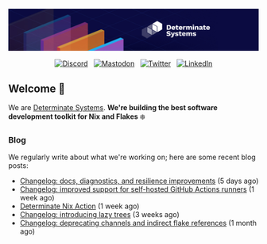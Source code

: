 <p align="center">
  <a href="https://determinate.systems" target="_blank"><img src="https://raw.githubusercontent.com/determinatesystems/.github/main/.github/banner.jpg"></a>
</p>
<p align="center">
  &nbsp;<a href="https://determinate.systems/discord" target="_blank"><img alt="Discord" src="https://img.shields.io/discord/1116012109709463613?style=for-the-badge&logo=discord&logoColor=%23ffffff&label=Discord&labelColor=%234253e8&color=%23e4e2e2"></a>&nbsp;
  &nbsp;<a href="https://hachyderm.io/@determinatesystems" target="_blank"><img alt="Mastodon" src="https://img.shields.io/badge/Mastodon-6468fa?style=for-the-badge&logo=mastodon&logoColor=%23ffffff"></a>&nbsp;
  &nbsp;<a href="https://twitter.com/DeterminateSys" target="_blank"><img alt="Twitter" src="https://img.shields.io/badge/Twitter-303030?style=for-the-badge&logo=x&logoColor=%23ffffff"></a>&nbsp;
  &nbsp;<a href="https://www.linkedin.com/company/determinate-systems" target="_blank"><img alt="LinkedIn" src="https://img.shields.io/badge/LinkedIn-1667be?style=for-the-badge&logo=linkedin&logoColor=%23ffffff"></a>&nbsp;
</p>

## Welcome 👋

We are [Determinate Systems](https://determinate.systems).
**We're building the best software development toolkit for Nix and Flakes** ❄️

### Blog 

We regularly write about what we're working on; here are some recent blog posts:


- [Changelog: docs, diagnostics, and resilience improvements](https://determinate.systems/posts/changelog-determinate-nix-362/) (5 days ago)
- [Changelog: improved support for self-hosted GitHub Actions runners](https://determinate.systems/posts/changelog-improved-self-hosted-determinate-nix-action/) (1 week ago)
- [Determinate Nix Action](https://determinate.systems/posts/determinate-nix-action/) (1 week ago)
- [Changelog: introducing lazy trees](https://determinate.systems/posts/changelog-determinate-nix-352/) (3 weeks ago)
- [Changelog: deprecating channels and indirect flake references](https://determinate.systems/posts/changelog-determinate-nix-342/) (1 month ago)
